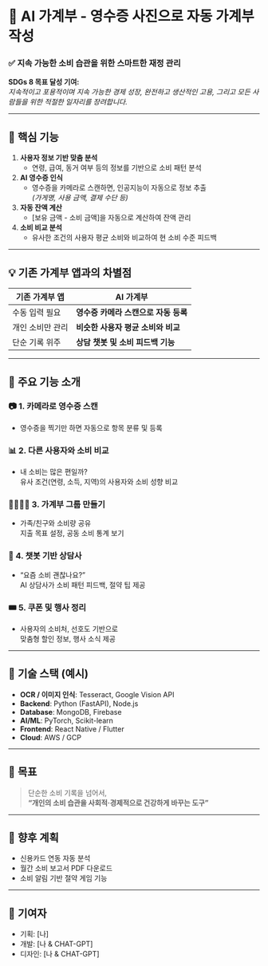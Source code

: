 # 📸 AI 가계부 - 영수증 사진으로 자동 가계부 작성

### ✅ 지속 가능한 소비 습관을 위한 스마트한 재정 관리
**SDGs 8 목표 달성 기여:**  
_지속적이고 포용적이며 지속 가능한 경제 성장, 완전하고 생산적인 고용, 그리고 모든 사람들을 위한 적절한 일자리를 장려합니다._

---

## 🧠 핵심 기능

1. **사용자 정보 기반 맞춤 분석**
   - 연령, 급여, 동거 여부 등의 정보를 기반으로 소비 패턴 분석
2. **AI 영수증 인식**
   - 영수증을 카메라로 스캔하면, 인공지능이 자동으로 정보 추출  
     _(가게명, 사용 금액, 결제 수단 등)_
3. **자동 잔액 계산**
   - [보유 금액 - 소비 금액]을 자동으로 계산하여 잔액 관리
4. **소비 비교 분석**
   - 유사한 조건의 사용자 평균 소비와 비교하여 현 소비 수준 피드백

---

## 💡 기존 가계부 앱과의 차별점

| 기존 가계부 앱 | AI 가계부 |
|----------------|------------|
| 수동 입력 필요 | **영수증 카메라 스캔으로 자동 등록** |
| 개인 소비만 관리 | **비슷한 사용자 평균 소비와 비교** |
| 단순 기록 위주 | **상담 챗봇 및 소비 피드백 기능** |

---

## 📱 주요 기능 소개

### 📷 1. **카메라로 영수증 스캔**
- 영수증을 찍기만 하면 자동으로 항목 분류 및 등록

### 📊 2. **다른 사용자와 소비 비교**
- 내 소비는 많은 편일까?  
  유사 조건(연령, 소득, 지역)의 사용자와 소비 성향 비교

### 👨‍👩‍👧‍👦 3. **가계부 그룹 만들기**
- 가족/친구와 소비량 공유  
  지출 목표 설정, 공동 소비 통계 보기

### 💬 4. **챗봇 기반 상담사**
- “요즘 소비 괜찮나요?”  
  AI 상담사가 소비 패턴 피드백, 절약 팁 제공

### 🎟️ 5. **쿠폰 및 행사 정리**
- 사용자의 소비처, 선호도 기반으로  
  맞춤형 할인 정보, 행사 소식 제공

---

## 🧩 기술 스택 (예시)

- **OCR / 이미지 인식**: Tesseract, Google Vision API
- **Backend**: Python (FastAPI), Node.js
- **Database**: MongoDB, Firebase
- **AI/ML**: PyTorch, Scikit-learn
- **Frontend**: React Native / Flutter
- **Cloud**: AWS / GCP

---

## 🌱 목표

> 단순한 소비 기록을 넘어서,  
> **“개인의 소비 습관을 사회적·경제적으로 건강하게 바꾸는 도구”**

---

## 🚀 향후 계획

- 신용카드 연동 자동 분석
- 월간 소비 보고서 PDF 다운로드
- 소비 알림 기반 절약 게임 기능

---

## 👥 기여자

- 기획: [나]
- 개발: [나 & CHAT-GPT]
- 디자인: [나 & CHAT-GPT]